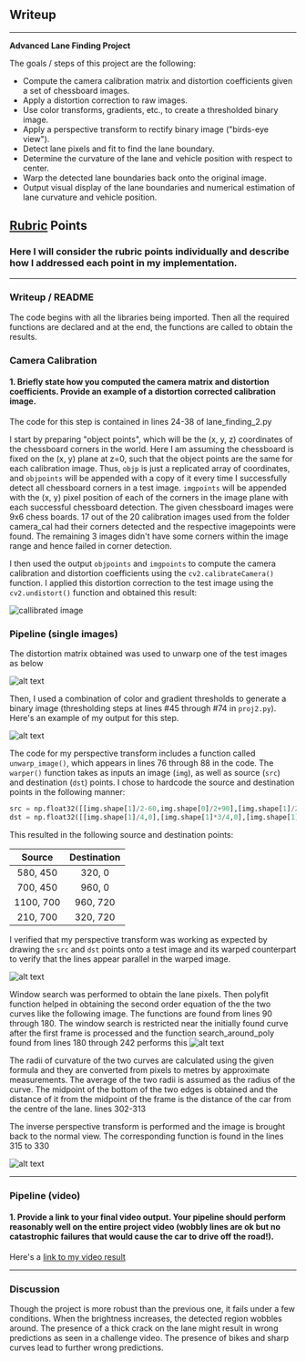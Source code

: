 ## Writeup


---

**Advanced Lane Finding Project**

The goals / steps of this project are the following:

* Compute the camera calibration matrix and distortion coefficients given a set of chessboard images.
* Apply a distortion correction to raw images.
* Use color transforms, gradients, etc., to create a thresholded binary image.
* Apply a perspective transform to rectify binary image ("birds-eye view").
* Detect lane pixels and fit to find the lane boundary.
* Determine the curvature of the lane and vehicle position with respect to center.
* Warp the detected lane boundaries back onto the original image.
* Output visual display of the lane boundaries and numerical estimation of lane curvature and vehicle position.

[//]: # (Image References)

## [Rubric](https://review.udacity.com/#!/rubrics/571/view) Points

### Here I will consider the rubric points individually and describe how I addressed each point in my implementation.  

---

### Writeup / README


The code begins with all the libraries being imported. Then all the required functions are declared and at the end, the functions are called to obtain the results.

### Camera Calibration

#### 1. Briefly state how you computed the camera matrix and distortion coefficients. Provide an example of a distortion corrected calibration image.
 
The code for this step is contained in lines 24-38 of lane_finding_2.py

I start by preparing "object points", which will be the (x, y, z) coordinates of the chessboard corners in the world. Here I am assuming the chessboard is fixed on the (x, y) plane at z=0, such that the object points are the same for each calibration image.  Thus, `objp` is just a replicated array of coordinates, and `objpoints` will be appended with a copy of it every time I successfully detect all chessboard corners in a test image.  `imgpoints` will be appended with the (x, y) pixel position of each of the corners in the image plane with each successful chessboard detection. The given chessboard images were 9x6 chess boards. 17 out of the 20 calibration images used from the folder camera_cal had their corners detected and the respective imagepoints were found. The remaining 3 images didn't have some corners within the image range and hence failed in corner detection.

I then used the output `objpoints` and `imgpoints` to compute the camera calibration and distortion coefficients using the `cv2.calibrateCamera()` function.  I applied this distortion correction to the test image using the `cv2.undistort()` function and obtained this result: 

![callibrated image](output_images/calibrated_chess_board.jpg)

### Pipeline (single images)

The distortion matrix obtained was used to unwarp one of the test images as below

![alt text](output_images/undistorted.jpg)

Then, I used a combination of color and gradient thresholds to generate a binary image (thresholding steps at lines #45 through #74 in `proj2.py`).  Here's an example of my output for this step.

![alt text](output_images/hls.jpg)

The code for my perspective transform includes a function called `unwarp_image()`, which appears in lines 76 through 88 in the code.  The `warper()` function takes as inputs an image (`img`), as well as source (`src`) and destination (`dst`) points.  I chose to hardcode the source and destination points in the following manner:

```python
src = np.float32([[img.shape[1]/2-60,img.shape[0]/2+90],[img.shape[1]/2+60,img.shape[0]/2+90],[(img.shape[1]*3/4)+140,img.shape[0]-20],[img.shape[1]/4-110,img.shape[0]-20]])
dst = np.float32([[img.shape[1]/4,0],[img.shape[1]*3/4,0],[img.shape[1]*3/4,img.shape[0]],[img.shape[1]/4,img.shape[0]]])

```

This resulted in the following source and destination points:

| Source        | Destination   | 
|:-------------:|:-------------:| 
| 580, 450      | 320, 0        | 
| 700, 450      | 960, 0      |
| 1100, 700     | 960, 720      |
| 210, 700      | 320, 720        |

I verified that my perspective transform was working as expected by drawing the `src` and `dst` points onto a test image and its warped counterpart to verify that the lines appear parallel in the warped image.

![alt text](output_images/perspective.jpg)


Window search was performed to obtain the lane pixels. Then polyfit function helped in obtaining the second order equation of the the two curves like the following image. The functions are found from lines 90 through 180. The window search is restricted near the initially found curve after the first frame is processed and the function search_around_poly found from lines 180 through 242 performs this
![alt text](output_images/polynomial_fit.jpg)

The radii of curvature of the two curves are calculated using the given formula and they are converted from pixels to metres by approximate measurements. The average of the two radii is assumed as the radius of the curve. The midpoint of the bottom of the two edges is obtained and the distance of it from the midpoint of the frame is the distance of the car from the centre of the lane. lines 302-313

The inverse perspective transform is performed and the image is brought back to the normal view. The corresponding function is found in the lines 315 to 330

![alt text](output_images/final0.jpg)

---

### Pipeline (video)

#### 1. Provide a link to your final video output.  Your pipeline should perform reasonably well on the entire project video (wobbly lines are ok but no catastrophic failures that would cause the car to drive off the road!).

Here's a [link to my video result](output.mp4)

---

### Discussion

Though the project is more robust than the previous one, it fails under a few conditions. When the brightness increases, the detected region wobbles around. The presence of a thick crack on the lane might result in wrong predictions as seen in a challenge video. The presence of bikes and sharp curves lead to further wrong predictions.

